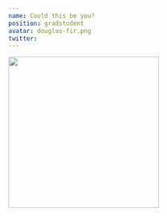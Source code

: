 ```yaml
---
name: Could this be you?
position: gradstudent
avatar: douglas-fir.png
twitter: 
---
```


<img width="300" src="{{site.baseurl}}/images/people/{{page.avatar}}" data-action="zoom">

